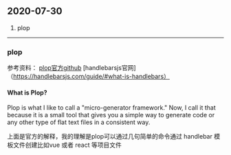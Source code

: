 ## 2020-07-30
1. plop
---

### plop

参考资料： [plop官方github](https://github.com/plopjs/plop)
[handlebarsjs官网]（https://handlebarsjs.com/guide/#what-is-handlebars）

#### What is Plop?
Plop is what I like to call a "micro-generator framework." Now, I call it that because it is a small tool that gives you a simple way to generate code or any other type of flat text files in a consistent way.

上面是官方的解释，我的理解是plop可以通过几句简单的命令通过 handlebar 模板文件创建比如vue 或者 react 等项目文件

